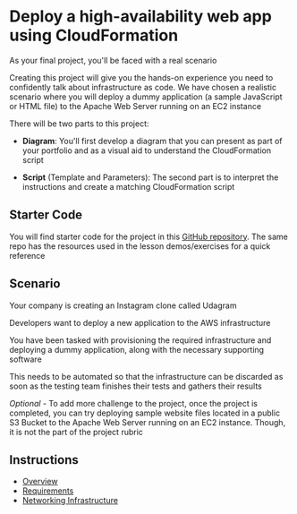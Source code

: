 # Deploy a high-availability web app using CloudFormation

As your final project, you'll be faced with a real scenario

Creating this project will give you the hands-on experience you need to confidently talk about infrastructure as code. We have chosen a realistic scenario where you will deploy a dummy application (a sample JavaScript or HTML file) to the Apache Web Server running on an EC2 instance

There will be two parts to this project:

- **Diagram**: You'll first develop a diagram that you can present as part of your portfolio and as a visual aid to understand the CloudFormation script

- **Script** (Template and Parameters): The second part is to interpret the instructions and create a matching CloudFormation script

## Starter Code

You will find starter code for the project in this [GitHub repository](https://github.com/udacity/nd9991-c2-Infrastructure-as-Code-v1). The same repo has the resources used in the lesson demos/exercises for a quick reference

## Scenario

Your company is creating an Instagram clone called Udagram

Developers want to deploy a new application to the AWS infrastructure

You have been tasked with provisioning the required infrastructure and deploying a dummy application, along with the necessary supporting software

This needs to be automated so that the infrastructure can be discarded as soon as the testing team finishes their tests and gathers their results

_Optional_ - To add more challenge to the project, once the project is completed, you can try deploying sample website files located in a public S3 Bucket to the Apache Web Server running on an EC2 instance. Though, it is not the part of the project rubric

## Instructions

- [Overview](./instructions/1-overview.md)
- [Requirements](./instructions/2-requirements.md)
- [Networking Infrastructure](./instructions/3-networking.md)

